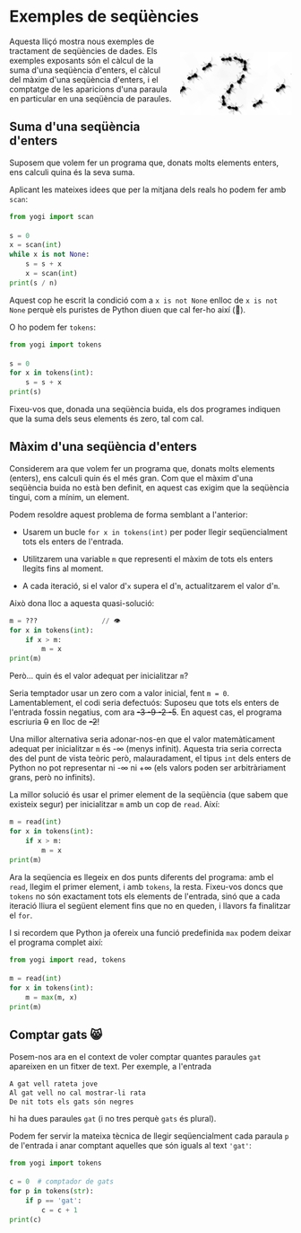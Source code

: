 # Exemples de seqüències

<img src='./sequencies.png' style='height: 8em; float: right; margin: 2em 0 1em 1em;'/>

Aquesta lliçó mostra nous exemples de tractament de seqüències de dades. Els exemples exposants són el càlcul de la suma d'una seqüència d'enters, el càlcul del màxim d'una seqüència d'enters, i el comptatge de les aparicions d'una paraula en particular en una seqüència de paraules.


## Suma d'una seqüència d'enters

Suposem que volem fer un programa que, donats molts elements enters, ens calculi quina és la seva suma. 

Aplicant les mateixes idees que per la mitjana dels reals ho podem fer amb `scan`:


```python
from yogi import scan

s = 0
x = scan(int)
while x is not None:
    s = s + x
    x = scan(int)
print(s / n)
```

Aquest cop he escrit la condició com a `x is not None` enlloc de `x is not None` perquè els puristes de Python diuen que cal fer-ho així (🧐).

O ho podem fer `tokens`:

```python
from yogi import tokens

s = 0
for x in tokens(int):
    s = s + x
print(s)
```

Fixeu-vos que, donada una seqüència buida, els dos programes indiquen que la suma dels seus elements és zero, tal com cal.


## Màxim d'una seqüència d'enters

Considerem ara que volem fer un programa que, donats molts elements (enters), ens calculi quin és el més gran. Com que el màxim d'una seqüència buida no està ben definit, en aquest cas exigim que la seqüència tingui, com a mínim, un element.

Podem resoldre aquest problema de forma semblant a l'anterior:

- Usarem un bucle `for x in tokens(int)` per poder llegir seqüencialment tots els enters de l'entrada.

- Utilitzarem una variable `m` que representi el màxim de tots els enters llegits fins al moment.

- A cada iteració, si el valor d'`x` supera el d'`m`, actualitzarem el valor d'`m`.

Això dona lloc a aquesta quasi-solució:

```python
m = ???                // 👁
for x in tokens(int):
    if x > m: 
        m = x
print(m)
```

Però... quin és el valor adequat per inicialitzar `m`?

Seria temptador usar un zero com a valor inicial, fent `m = 0`. Lamentablement, el codi seria defectuós: Suposeu que tots els enters de l'entrada fossin negatius, com ara ~~-3 -9 -2 -5~~. En aquest cas, el programa escriuria ~~0~~ en lloc de ~~-2~~!

Una millor alternativa seria adonar-nos-en que el valor matemàticament adequat per inicialitzar `m` és -∞ (menys infinit). Aquesta tria seria correcta des del punt de vista teòric però, malauradament, el tipus `int` dels enters de Python no pot representar ni -∞ ni +∞ (els valors poden ser arbitràriament grans, però no infinits).

La millor solució és usar el primer element de la seqüència (que sabem que existeix segur) per inicialitzar `m` amb un cop de `read`. Així:

```python
m = read(int)
for x in tokens(int):
    if x > m: 
        m = x
print(m)
```

Ara la seqüencia es llegeix en dos punts diferents del programa: amb el `read`, llegim el primer element, i amb `tokens`, la resta. Fixeu-vos doncs que `tokens` no són exactament tots els elements de l'entrada, sinó que a cada iteració lliura el següent element fins que no en queden, i llavors fa finalitzar el `for`.

I si recordem que Python ja ofereix una funció predefinida `max` podem deixar el programa complet així:

```python
from yogi import read, tokens

m = read(int)
for x in tokens(int):
    m = max(m, x)
print(m)
```


## Comptar gats 😸

Posem-nos ara en el context de voler comptar quantes paraules `gat` apareixen en un fitxer de text. Per exemple, a l'entrada

```text
A gat vell rateta jove
Al gat vell no cal mostrar-li rata
De nit tots els gats són negres
```

hi ha dues paraules `gat` (i no tres perquè `gats` és plural).

Podem fer servir la mateixa tècnica de llegir seqüencialment cada paraula `p` de l'entrada i anar comptant aquelles que són iguals al text `'gat'`:

```python
from yogi import tokens

c = 0  # comptador de gats
for p in tokens(str):
    if p == 'gat':
        c = c + 1
print(c)
```




<Autors autors="jpetit"/> 

